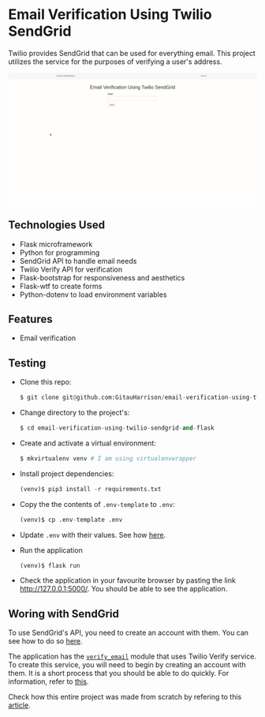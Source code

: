 # Email Verification Using Twilio SendGrid

Twilio provides SendGrid that can be used for everything email. This project utilizes the service for the purposes of verifying a user's address.

![Email Verification](app/static/images/email_verification_complete.gif)

## Technologies Used

- Flask microframework
- Python for programming
- SendGrid API to handle email needs
- Twilio Verify API for verification
- Flask-bootstrap for responsiveness and aesthetics
- Flask-wtf to create forms
- Python-dotenv to load environment variables

## Features

- Email verification

## Testing

- Clone this repo:
    ```python
    $ git clone git@github.com:GitauHarrison/email-verification-using-twilio-sendgrid-and-flask.git
    ```

- Change directory to the project's:
    ```python
    $ cd email-verification-using-twilio-sendgrid-and-flask
    ```

- Create and activate a virtual environment:
    ```python
    $ mkvirtualenv venv # I am using virtualenvwrapper
    ```

- Install project dependencies:
    ```python
    (venv)$ pip3 install -r requirements.txt
    ```

- Copy the the contents of `.env-template` to `.env`:
    ```python
    (venv)$ cp .env-template .env
    ```

- Update `.env` with their values. See how [here](https://github.com/GitauHarrison/notes/blob/master/twilio_sendgrid/04_email_verification.md#working-with-sendgrid).

- Run the application
    ```python
    (venv)$ flask run
    ```

- Check the application in your favourite browser by pasting the link http://127.0.0.1:5000/. You should be able to see the application.


## Woring with SendGrid

To use SendGrid's API, you need to create an account with them. You can see how to do so [here](https://github.com/GitauHarrison/notes/blob/master/twilio_sendgrid/01_create_acccount.md).

The application has the [`verify_email`](app/verify_email.py) module that uses Twilio Verify service. To create this service, you will need to begin by creating an account with them. It is a short process that you should be able to do quickly. For information, refer to [this](https://github.com/GitauHarrison/notes/blob/master/two_factor_authentication/twilio_verify_2fa.md).

Check how this entire project was made from scratch by refering to this [article](https://github.com/GitauHarrison/notes/blob/master/twilio_sendgrid/04_email_verification.md).
